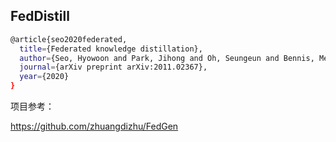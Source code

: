 ## FedDistill

```bash
@article{seo2020federated,
  title={Federated knowledge distillation},
  author={Seo, Hyowoon and Park, Jihong and Oh, Seungeun and Bennis, Mehdi and Kim, Seong-Lyun},
  journal={arXiv preprint arXiv:2011.02367},
  year={2020}
}
```

项目参考：

https://github.com/zhuangdizhu/FedGen

